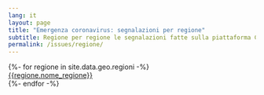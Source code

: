 ```yaml
---
lang: it
layout: page
title: "Emergenza coronavirus: segnalazioni per regione"
subtitle: Regione per regione le segnalazioni fatte sulla piattaforma Covid19Italia.Help
permalink: /issues/regione/
---
```



<div class="row">
{%- for regione in site.data.geo.regioni -%}
<div class="col-md-6 col-sm-12 col-xs-12 mb-15">
	  <a href="/issues/regione/{{regione.nome_regione | replace: "'", "" | slugify}}/" class="btn btn-success btn-block" >{{regione.nome_regione}}</a>
</div>
{%- endfor -%}
</div>

